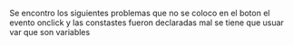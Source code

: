 Se encontro los siguientes problemas 
que no se coloco en el boton el evento onclick 
y las constastes fueron declaradas mal se tiene que usuar var que son variables 
